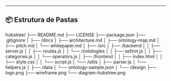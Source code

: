
---

## 📦 Estrutura de Pastas

hubstree/
├── README.md
├── LICENSE
├── package.json
├── .gitignore
│
├── /docs
│ ├── architecture.md
│ ├── ontology-map.md
│ ├── pitch.md
│ └── whitepaper.md
│
├── /src
│ ├── /backend
│ │ ├── server.js
│ │ ├── routes.js
│ │ └── /ontologies
│ │ ├── sefirot.js
│ │ ├── categories.js
│ │ └── operators.js
│ ├── /frontend
│ │ ├── index.html
│ │ ├── style.css
│ │ └── script.js
│ └── /utils
│ ├── parser.js
│ └── helpers.js
│
├── /data
│ └── ontology-sample.json
│
└── /design
├── logo.png
├── wireframe.png
└── diagram-hubstree.png


